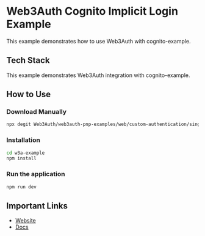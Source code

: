 # Web3Auth Cognito Implicit Login Example

This example demonstrates how to use Web3Auth with cognito-example.

## Tech Stack

This example demonstrates Web3Auth integration with cognito-example.

## How to Use

### Download Manually

```bash
npx degit Web3Auth/web3auth-pnp-examples/web/custom-authentication/single-connection/implicit-login/cognito-example w3a-example
```

### Installation

```bash
cd w3a-example
npm install
```

### Run the application

```bash
npm run dev
```

## Important Links

- [Website](https://web3auth.io)
- [Docs](https://web3auth.io/docs)
